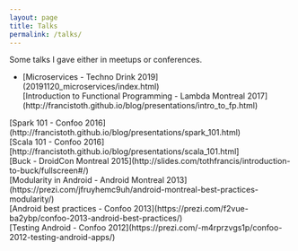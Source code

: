 ```yaml
---
layout: page
title: Talks
permalink: /talks/
---
```


Some talks I gave either in meetups or conferences.

<ul>
<li>[Microservices - Techno Drink 2019](20191120_microservices/index.html)</li>
[Introduction to Functional Programming - Lambda Montreal 2017](http://francistoth.github.io/blog/presentations/intro_to_fp.html)<br/>
</ul>
[Spark 101 - Confoo 2016](http://francistoth.github.io/blog/presentations/spark_101.html)<br/>
[Scala 101 - Confoo 2016][http://francistoth.github.io/blog/presentations/scala_101.html]<br/>
[Buck - DroidCon Montreal 2015](http://slides.com/tothfrancis/introduction-to-buck/fullscreen#/)<br/>
[Modularity in Android - Android Montreal 2013](https://prezi.com/jfruyhemc9uh/android-montreal-best-practices-modularity/)<br/>
[Android best practices - Confoo 2013](https://prezi.com/f2vue-ba2ybp/confoo-2013-android-best-practices/)<br/>
[Testing Android - Confoo 2012](https://prezi.com/-m4rprzvgs1p/confoo-2012-testing-android-apps/)